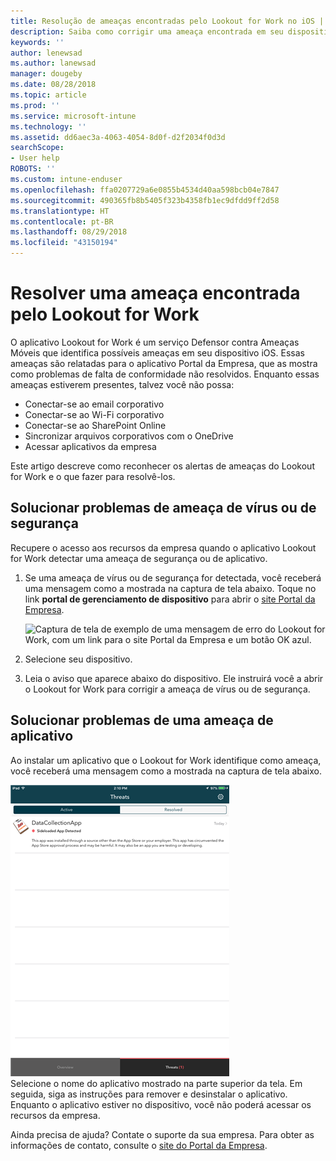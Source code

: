 ```yaml
---
title: Resolução de ameaças encontradas pelo Lookout for Work no iOS | Microsoft Docs
description: Saiba como corrigir uma ameaça encontrada em seu dispositivo iOS pelo aplicativo Lookout for Work.
keywords: ''
author: lenewsad
ms.author: lanewsad
manager: dougeby
ms.date: 08/28/2018
ms.topic: article
ms.prod: ''
ms.service: microsoft-intune
ms.technology: ''
ms.assetid: dd6aec3a-4063-4054-8d0f-d2f2034f0d3d
searchScope:
- User help
ROBOTS: ''
ms.custom: intune-enduser
ms.openlocfilehash: ffa0207729a6e0855b4534d40aa598bcb04e7847
ms.sourcegitcommit: 490365fb8b5405f323b4358fb1ec9dfdd9ff2d58
ms.translationtype: HT
ms.contentlocale: pt-BR
ms.lasthandoff: 08/29/2018
ms.locfileid: "43150194"
---
```

# <a name="resolve-a-threat-found-by-lookout-for-work"></a>Resolver uma ameaça encontrada pelo Lookout for Work  

O aplicativo Lookout for Work é um serviço Defensor contra Ameaças Móveis que identifica possíveis ameaças em seu dispositivo iOS. Essas ameaças são relatadas para o aplicativo Portal da Empresa, que as mostra como problemas de falta de conformidade não resolvidos. Enquanto essas ameaças estiverem presentes, talvez você não possa:

* Conectar-se ao email corporativo
* Conectar-se ao Wi-Fi corporativo
* Conectar-se ao SharePoint Online
* Sincronizar arquivos corporativos com o OneDrive
* Acessar aplicativos da empresa

Este artigo descreve como reconhecer os alertas de ameaças do Lookout for Work e o que fazer para resolvê-los. 

## <a name="troubleshoot-virus-or-security-threat"></a>Solucionar problemas de ameaça de vírus ou de segurança  
Recupere o acesso aos recursos da empresa quando o aplicativo Lookout for Work detectar uma ameaça de segurança ou de aplicativo.  

1. Se uma ameaça de vírus ou de segurança for detectada, você receberá uma mensagem como a mostrada na captura de tela abaixo. Toque no link **portal de gerenciamento de dispositivo** para abrir o [site Portal da Empresa](https://portal.manage.microsoft.com/devices).  

    ![Captura de tela de exemplo de uma mensagem de erro do Lookout for Work, com um link para o site Portal da Empresa e um botão OK azul.](./media/mtd-go-to-device-management-portal-android.png)  

2. Selecione seu dispositivo.  
3. Leia o aviso que aparece abaixo do dispositivo. Ele instruirá você a abrir o Lookout for Work para corrigir a ameaça de vírus ou de segurança.   

## <a name="troubleshoot-an-app-threat"></a>Solucionar problemas de uma ameaça de aplicativo   
Ao instalar um aplicativo que o Lookout for Work identifique como ameaça, você receberá uma mensagem como a mostrada na captura de tela abaixo.  

![Captura de tela de exemplo mostrando uma lista de ameaças de aplicativo ativas e resolvidas detectadas pelo Lookout for Work.](./media/ios-lfw-threat-example.png)    
Selecione o nome do aplicativo mostrado na parte superior da tela. Em seguida, siga as instruções para remover e desinstalar o aplicativo. Enquanto o aplicativo estiver no dispositivo, você não poderá acessar os recursos da empresa.    

Ainda precisa de ajuda? Contate o suporte da sua empresa. Para obter as informações de contato, consulte o [site do Portal da Empresa](https://go.microsoft.com/fwlink/?linkid=2010980).  

